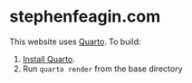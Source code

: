 # stephenfeagin.com

This website uses [Quarto](https://quarto.org). To build:

1. [Install Quarto](https://quarto.org/docs/get-started/).
2. Run `quarto render` from the base directory
